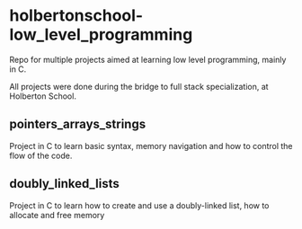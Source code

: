 # holbertonschool-low_level_programming

Repo for multiple projects aimed at learning low level programming, mainly in C.

All projects were done during the bridge to full stack specialization, at Holberton School.

## pointers_arrays_strings
Project in C to learn basic syntax, memory navigation and how to control the flow of the code.

## doubly_linked_lists
Project in C to learn how to create and use a doubly-linked list, how to allocate and free memory
